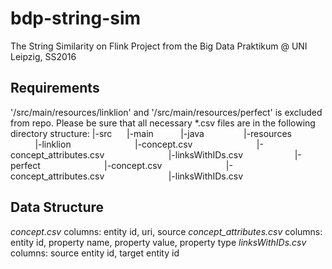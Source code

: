 # bdp-string-sim
The String Similarity on Flink Project from the Big Data Praktikum @ UNI Leipzig, SS2016
## Requirements
'/src/main/resources/linklion' and '/src/main/resources/perfect' is excluded from repo.
Please be sure that all necessary *.csv files are in the following directory structure:
|-src
&nbsp;&nbsp;&nbsp;&nbsp;  |-main
&nbsp;&nbsp;&nbsp;&nbsp; &nbsp;&nbsp;&nbsp;&nbsp;    |-java
&nbsp;&nbsp;&nbsp;&nbsp; &nbsp;&nbsp;&nbsp;&nbsp; &nbsp;&nbsp;&nbsp;&nbsp;  |-resources
&nbsp;&nbsp;&nbsp;&nbsp; &nbsp;&nbsp;&nbsp;&nbsp; &nbsp;&nbsp;&nbsp;&nbsp; &nbsp;&nbsp;&nbsp;&nbsp;    |-linklion
&nbsp;&nbsp;&nbsp;&nbsp; &nbsp;&nbsp;&nbsp;&nbsp; &nbsp;&nbsp;&nbsp;&nbsp; &nbsp;&nbsp;&nbsp;&nbsp; &nbsp;&nbsp;&nbsp;&nbsp;       |-concept.csv
&nbsp;&nbsp;&nbsp;&nbsp; &nbsp;&nbsp;&nbsp;&nbsp; &nbsp;&nbsp;&nbsp;&nbsp; &nbsp;&nbsp;&nbsp;&nbsp; &nbsp;&nbsp;&nbsp;&nbsp;      |-concept_attributes.csv
&nbsp;&nbsp;&nbsp;&nbsp; &nbsp;&nbsp;&nbsp;&nbsp; &nbsp;&nbsp;&nbsp;&nbsp; &nbsp;&nbsp;&nbsp;&nbsp; &nbsp;&nbsp;&nbsp;&nbsp;     |-linksWithIDs.csv
&nbsp;&nbsp;&nbsp;&nbsp; &nbsp;&nbsp;&nbsp;&nbsp; &nbsp;&nbsp;&nbsp;&nbsp; &nbsp;&nbsp;&nbsp;&nbsp;    |-perfect
&nbsp;&nbsp;&nbsp;&nbsp; &nbsp;&nbsp;&nbsp;&nbsp; &nbsp;&nbsp;&nbsp;&nbsp; &nbsp;&nbsp;&nbsp;&nbsp; &nbsp;&nbsp;&nbsp;&nbsp;       |-concept.csv
&nbsp;&nbsp;&nbsp;&nbsp; &nbsp;&nbsp;&nbsp;&nbsp; &nbsp;&nbsp;&nbsp;&nbsp; &nbsp;&nbsp;&nbsp;&nbsp; &nbsp;&nbsp;&nbsp;&nbsp;       |-concept_attributes.csv
&nbsp;&nbsp;&nbsp;&nbsp; &nbsp;&nbsp;&nbsp;&nbsp; &nbsp;&nbsp;&nbsp;&nbsp; &nbsp;&nbsp;&nbsp;&nbsp; &nbsp;&nbsp;&nbsp;&nbsp;       |-linksWithIDs.csv

## Data Structure
*concept.csv* columns: entity id, uri, source
*concept_attributes.csv* columns: entity id, property name, property value, property type
*linksWithIDs.csv* columns: source entity id, target entity id